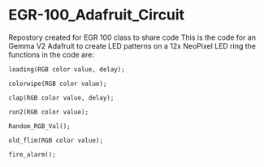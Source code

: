 # EGR-100_Adafruit_Circuit
Repostory created for EGR 100 class to share code 
This is the code for an Gemma V2 Adafruit to create
LED patterns on a 12x NeoPixel LED ring the functions 
in the code are:

    loading(RGB color value, delay);

    colorwipe(RGB color value);

    clap(RGB color value, delay);

    run2(RGB color value);
    
    Random_RGB_Val();

    old_flim(RGB color value);

    fire_alarm();
